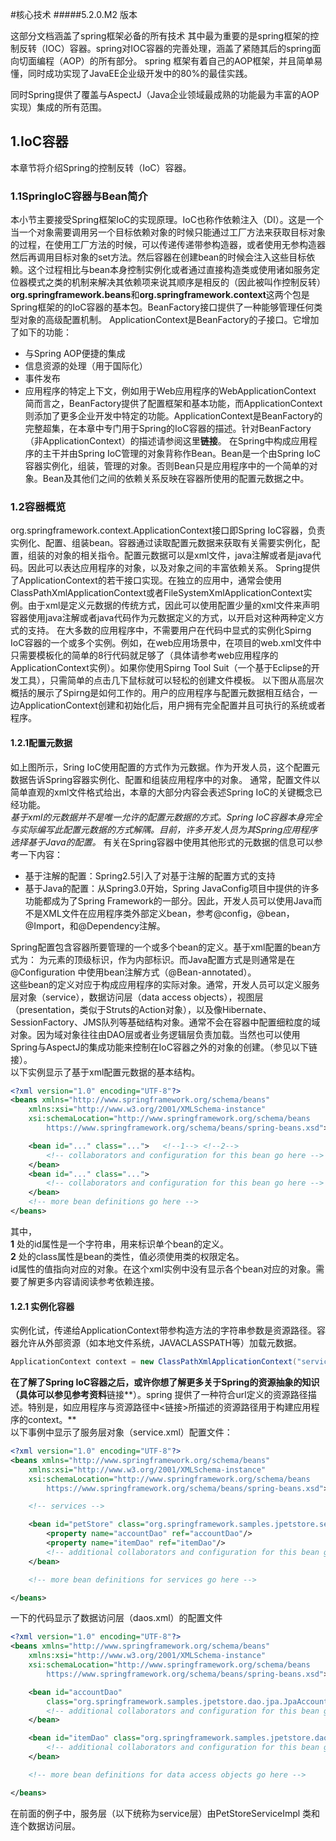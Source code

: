 #核心技术
#####5.2.0.M2 版本

这部分文档涵盖了spring框架必备的所有技术
其中最为重要的是spring框架的控制反转（IOC）容器。spring对IOC容器的完善处理，涵盖了紧随其后的spring面向切面编程（AOP）的所有部分。
spring 框架有着自己的AOP框架，并且简单易懂，同时成功实现了JavaEE企业级开发中的80%的最佳实践。

同时Spring提供了覆盖与AspectJ（Java企业领域最成熟的功能最为丰富的AOP实现）集成的所有范围。

## 1.IoC容器
本章节将介绍Spring的控制反转（IoC）容器。
### 1.1SpringIoC容器与Bean简介
本小节主要接受Spring框架IoC的实现原理。IoC也称作依赖注入（DI）。这是一个当一个对象需要调用另一个目标依赖对象的时候只能通过工厂方法来获取目标对象的过程，在使用工厂方法的时候，可以传递传递带参构造器，或者使用无参构造器然后再调用目标对象的set方法。然后容器在创建bean的时候会注入这些目标依赖。这个过程相比与bean本身控制实例化或者通过直接构造类或使用诸如服务定位器模式之类的机制来解决其依赖项来说其顺序是相反的（因此被叫作控制反转）  
**org.springframework.beans**和**org.springframework.context**这两个包是Spring框架的的IoC容器的基本包。BeanFactory接口提供了一种能够管理任何类型对象的高级配置机制。 ApplicationContext是BeanFactory的子接口。它增加了如下的功能：
- 与Spring AOP便捷的集成
- 信息资源的处理（用于国际化）
- 事件发布
- 应用程序的特定上下文，例如用于Web应用程序的WebApplicationContext
简而言之，BeanFactory提供了配置框架和基本功能，而ApplicationContext则添加了更多企业开发中特定的功能。ApplicationContext是BeanFactory的完整超集，在本章中专门用于Spring的IoC容器的描述。针对BeanFactory（非ApplicationContext）的描述请参阅这里**链接**。
在Spring中构成应用程序的主干并由Spring IoC管理的对象背称作Bean。Bean是一个由Spring IoC容器实例化，组装，管理的对象。否则Bean只是应用程序中的一个简单的对象。Bean及其他们之间的依赖关系反映在容器所使用的配置元数据之中。
### 1.2容器概览
org.springframework.context.ApplicationContext接口即Spring IoC容器，负责实例化、配置、组装bean。容器通过读取配置元数据来获取有关需要实例化，配置，组装的对象的相关指令。配置元数据可以是xml文件，java注解或者是java代码。因此可以表达应用程序的对象，以及对象之间的丰富依赖关系。
Spring提供了ApplicationContext的若干接口实现。在独立的应用中，通常会使用ClassPathXmlApplicationContext或者FileSystemXmlApplicationContext实例。由于xml是定义元数据的传统方式，因此可以使用配置少量的xml文件来声明容器使用java注解或者java代码作为元数据定义的方式，以开启对这种两种定义方式的支持。
在大多数的应用程序中，不需要用户在代码中显式的实例化Spirng IoC容器的一个或多个实例。例如，在web应用场景中，在项目的web.xml文件中只需要模板化的简单的8行代码就足够了（具体请参考web应用程序的ApplicationContext实例）。如果你使用Spirng Tool Suit（一个基于Eclipse的开发工具），只需简单的点击几下鼠标就可以轻松的创建文件模板。
以下图从高层次概括的展示了Spirng是如何工作的。用户的应用程序与配置元数据相互结合，一边ApplicationContext创建和初始化后，用户拥有完全配置并且可执行的系统或者程序。
 #### 1.2.1配置元数据
如上图所示，Sring IoC使用配置的方式作为元数据。作为开发人员，这个配置元数据告诉Spring容器实例化、配置和组装应用程序中的对象。
通常，配置文件以简单直观的xml文件格式给出，本章的大部分内容会表述Spring IoC的关键概念已经功能。  
*基于xml的元数据并不是唯一允许的配置元数据的方式。Spring IoC容器本身完全与实际编写此配置元数据的方式解隅。目前，许多开发人员为其Spring应用程序选择基于Java的配置。*
有关在Spring容器中使用其他形式的元数据的信息可以参考一下内容：
- 基于注解的配置：Spring2.5引入了对基于注解的配置方式的支持
- 基于Java的配置：从Spring3.0开始，Spring JavaConfig项目中提供的许多功能都成为了Spring Framework的一部分。因此，开发人员可以使用Java而不是XML文件在应用程序类外部定义bean，参考@config，@bean，@Import，和@Dependency注解。   

Spring配置包含容器所要管理的一个或多个bean的定义。基于xml配置的bean方式为：<beans/> 为元素的顶级标识，<bean/>作为内部标识。而Java配置方式是则通常是在@Configuration 中使用bean注解方式（@Bean-annotated）。    
这些bean的定义对应于构成应用程序的实际对象。通常，开发人员可以定义服务层对象（service），数据访问层（data access objects），视图层（presentation，类似于Struts的Action对象），以及像Hibernate、SessionFactory、JMS队列等基础结构对象。通常不会在容器中配置细粒度的域对象。因为域对象往往由DAO层或者业务逻辑层负责加载。当然也可以使用Spring与AspectJ的集成功能来控制在IoC容器之外的对象的创建。（参见以下链接）。    
以下实例显示了基于xml配置元数据的基本结构。
```xml
<?xml version="1.0" encoding="UTF-8"?>
<beans xmlns="http://www.springframework.org/schema/beans"
    xmlns:xsi="http://www.w3.org/2001/XMLSchema-instance"
    xsi:schemaLocation="http://www.springframework.org/schema/beans
        https://www.springframework.org/schema/beans/spring-beans.xsd">

    <bean id="..." class="...">   <!--1--> <!--2-->
        <!-- collaborators and configuration for this bean go here -->
    </bean>
    <bean id="..." class="...">
        <!-- collaborators and configuration for this bean go here -->
    </bean>
    <!-- more bean definitions go here -->
</beans>
```
其中，  
**1** 处的id属性是一个字符串，用来标识单个bean的定义。  
**2** 处的class属性是bean的类性，值必须使用类的权限定名。  
id属性的值指向对应的对象。在这个xml实例中没有显示各个bean对应的对象。需要了解更多内容请阅读参考依赖连接。
#### 1.2.1 实例化容器
实例化试，传递给ApplicationContext带参构造方法的字符串参数是资源路径。容器允许从外部资源（如本地文件系统，JAVACLASSPATH等）加载元数据。
````java
ApplicationContext context = new ClassPathXmlApplicationContext("services.xml", "daos.xml");
````
**在了解了Spring IoC容器之后，或许你想了解更多关于Spring的资源抽象的知识（具体可以参见参考资料**链接**）。spring 提供了一种符合url定义的资源路径描述。特别是，如应用程序与资源路径中<链接>所描述的资源路径用于构建应用程序的context。**    
以下事例中显示了服务层对象（service.xml）配置文件：
```xml
<?xml version="1.0" encoding="UTF-8"?>
<beans xmlns="http://www.springframework.org/schema/beans"
    xmlns:xsi="http://www.w3.org/2001/XMLSchema-instance"
    xsi:schemaLocation="http://www.springframework.org/schema/beans
        https://www.springframework.org/schema/beans/spring-beans.xsd">

    <!-- services -->

    <bean id="petStore" class="org.springframework.samples.jpetstore.services.PetStoreServiceImpl">
        <property name="accountDao" ref="accountDao"/>
        <property name="itemDao" ref="itemDao"/>
        <!-- additional collaborators and configuration for this bean go here -->
    </bean>

    <!-- more bean definitions for services go here -->

</beans>
```
一下的代码显示了数据访问层（daos.xml）的配置文件
```xml
<?xml version="1.0" encoding="UTF-8"?>
<beans xmlns="http://www.springframework.org/schema/beans"
    xmlns:xsi="http://www.w3.org/2001/XMLSchema-instance"
    xsi:schemaLocation="http://www.springframework.org/schema/beans
        https://www.springframework.org/schema/beans/spring-beans.xsd">

    <bean id="accountDao"
        class="org.springframework.samples.jpetstore.dao.jpa.JpaAccountDao">
        <!-- additional collaborators and configuration for this bean go here -->
    </bean>

    <bean id="itemDao" class="org.springframework.samples.jpetstore.dao.jpa.JpaItemDao">
        <!-- additional collaborators and configuration for this bean go here -->
    </bean>

    <!-- more bean definitions for data access objects go here -->

</beans>
```
在前面的例子中，服务层（以下统称为service层）由PetStoreServiceImpl 类和连个数据访问层。
